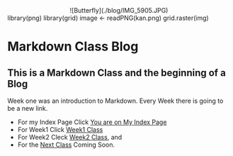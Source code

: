 <center>
 ![Butterfly](./blog/IMG_5905.JPG)
 </center>
 library(png)
 library(grid)
 image <- readPNG(kan.png)
 grid.raster(img)
 
# Markdown Class Blog
## This is a Markdown Class and the beginning of a Blog

Week one was an introduction to Markdown. Every Week there is going to be a new link.

* For my Index Page Click [You are on My Index Page](./index.md)
* For Week1 Click [Week1 Class](./week1.md)
* For Week2 Cleck [Week2 Class](./week2.md), and 
* For the [Next Class](./week3.md) Coming Soon.
 
